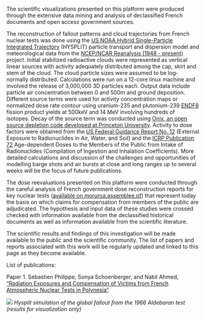 The scientific visualizations presented on this platform were produced through the extensive data mining and analysis of declassified French documents and open access government sources.

The reconstruction of fallout patterns and cloud trajectories from French nuclear tests was done using the <a target="_blank" href="https://www.arl.noaa.gov/hysplit/hysplit/">US NOAA Hybrid Single-Particle Integrated Trajectory</a> (HYSPLIT) particle transport and dispersion model and meteorological data from the <a target="_blank" href="https://www.cpc.ncep.noaa.gov/products/wesley/reanalysis.html">NCEP/NCAR Reanalysis (1948 - present)</a> project. Initial stabilized radioactive clouds were represented as vertical linear sources with activity adequately distributed among the cap, skirt and stem of the cloud. The cloud particle sizes were assumed to be log-normally distributed. Calculations were run on a 12-core linux machine and involved the release of 3,000,000 3D particles each. Output data include particle air concentration between 0 and 500m and ground deposition. Different source terms were used for activity concentration maps or normalized dose rate contour using uranium-235 and plutonium-239 <a target="_blank" href="https://www.nndc.bnl.gov/endf/b8.0/">ENDF8</a> fission product yields at 500keV and 14 MeV involving hundreds of isotopes. Decay of the source term was conducted using <a target="_blank" href="https://onix-documentation.readthedocs.io/en/latest/overview.html">Onix, an open source depletion code developed at Princeton University</a>. Activity to dose factors were obtained from the <a target="_blank" href="https://www.epa.gov/radiation/federal-guidance-report-no-12-external-exposure-radionuclides-air-water-and-soil">US Federal Guidance Report No. 12</a> (External Exposure to Radionuclides in Air, Water, and Soil) and the <a target="_blank" href="https://www.icrp.org/publication.asp?id=ICRP%20Publication%2072">ICRP Publication 72</a> Age-dependent Doses to the Members of the Public from Intake of Radionuclides (Compilation of Ingestion and Inhalation Coefficients). More detailed calculations and discussion of the challenges and opportunities of modelling barge shots and air bursts at close and long ranges up to several weeks will be the focus of future publications.

The dose reevaluations presented on this platform were conducted through the careful analysis of French government dose reconstruction reports for key nuclear tests (<a target="_blank" href="http://moruroa.assemblee.pf/medias/pdf/impact dosim%C3%A9trique aldebaran 2006.pdf">available on moruroa.assemblee.pf</a>) that represent today the basis on which claims for compensation from members of the public are adjudicated. The hypothesis and input data of these studies were crossed checked with information available from the declassified historical documents as well as information available from the scientific literature.

The scientific results and findings of this investigation will be made available to the public and the scientific community. The list of papers and reports associated with this work will be regularly updated and linked to this page as they become available.

List of publications:

Paper 1. Sebastien Philippe, Sonya Schoenberger, and Nabil Ahmed, <a href="https://arxiv.org/abs/2103.06128" target="_blank" rel="noreferrer" class="hyperlink">“Radiation Exposures and Compensation of Victims from French Atmospheric Nuclear Tests in Polynesia”</a>.

![](https://fp-nuclear-bucket.s3.eu-west-3.amazonaws.com/VIDEO/FP-Global+Fallout.gif)
_Hysplit simulation of the global fallout from the 1966 Aldebaran test (results for visualization only)_
